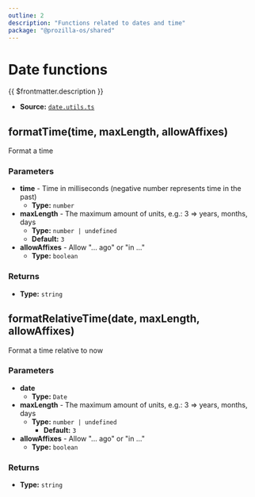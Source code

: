 ```yaml
---
outline: 2
description: "Functions related to dates and time"
package: "@prozilla-os/shared"
---
```


# Date functions

{{ $frontmatter.description }}

- **Source:** [`date.utils.ts`](https://github.com/prozilla-os/ProzillaOS/blob/main/packages/shared/src/features/_utils/date.utils.ts)

## formatTime(time, maxLength, allowAffixes)

Format a time

### Parameters

- **time** - Time in milliseconds (negative number represents time in the past)
  - **Type:** `number`
- **maxLength** - The maximum amount of units, e.g.: 3 => years, months, days
  - **Type:** `number | undefined`
  - **Default:** `3`
- **allowAffixes** - Allow "... ago" or "in ..."
  - **Type:** `boolean`

### Returns

- **Type:** `string`

## formatRelativeTime(date, maxLength, allowAffixes)

Format a time relative to now

### Parameters

- **date**
  - **Type:** `Date`
- **maxLength** - The maximum amount of units, e.g.: 3 => years, months, days
  - **Type:** `number | undefined`
   	- **Default:** `3`
- **allowAffixes** - Allow "... ago" or "in ..."
  - **Type:** `boolean`

### Returns

- **Type:** `string`
